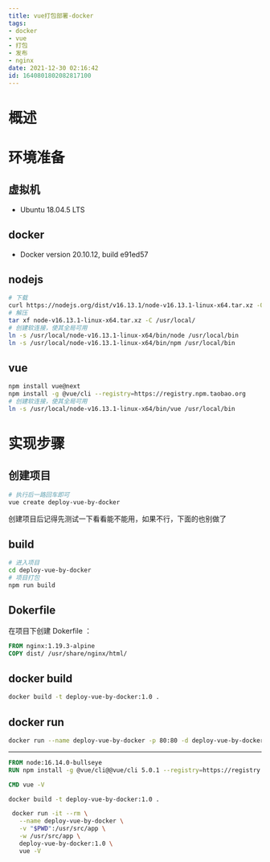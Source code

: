 ```yaml
---
title: vue打包部署-docker
tags: 
- docker
- vue
- 打包
- 发布
- nginx
date: 2021-12-30 02:16:42
id: 1640801802082817100
---
```

# 概述



# 环境准备

## 虚拟机

- Ubuntu 18.04.5 LTS

## docker

- Docker version 20.10.12, build e91ed57

## nodejs

```sh
# 下载
curl https://nodejs.org/dist/v16.13.1/node-v16.13.1-linux-x64.tar.xz -O
# 解压
tar xf node-v16.13.1-linux-x64.tar.xz -C /usr/local/
# 创建软连接，使其全局可用
ln -s /usr/local/node-v16.13.1-linux-x64/bin/node /usr/local/bin
ln -s /usr/local/node-v16.13.1-linux-x64/bin/npm /usr/local/bin
```

## vue

```sh
npm install vue@next
npm install -g @vue/cli --registry=https://registry.npm.taobao.org
# 创建软连接，使其全局可用
ln -s /usr/local/node-v16.13.1-linux-x64/bin/vue /usr/local/bin
```

# 实现步骤

## 创建项目

```sh
# 执行后一路回车即可
vue create deploy-vue-by-docker
```

创建项目后记得先测试一下看看能不能用，如果不行，下面的也别做了

## build

```sh
# 进入项目
cd deploy-vue-by-docker
# 项目打包
npm run build
```

## Dokerfile

在项目下创建 Dokerfile ：

```dockerfile
FROM nginx:1.19.3-alpine
COPY dist/ /usr/share/nginx/html/
```

## docker build

```sh
docker build -t deploy-vue-by-docker:1.0 .
```

## docker run

```sh
docker run --name deploy-vue-by-docker -p 80:80 -d deploy-vue-by-docker:1.0
```













---



```dockerfile
FROM node:16.14.0-bullseye
RUN npm install -g @vue/cli@@vue/cli 5.0.1 --registry=https://registry.npm.taobao.org

CMD vue -V
```



```sh
docker build -t deploy-vue-by-docker:1.0 .
```



```sh
 docker run -it --rm \
   --name deploy-vue-by-docker \
   -v "$PWD":/usr/src/app \
   -w /usr/src/app \
   deploy-vue-by-docker:1.0 \
   vue -V
```













